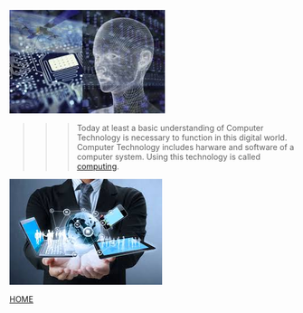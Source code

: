 ![](computer2.jpg)



>>> Today at least a basic understanding of Computer Technology is necessary to function in this digital world. Computer Technology includes harware and software of a computer system. Using this technology is called [computing](http://www.businessdictionary.com/definition/computing.html). 

![](computer1.jpg)

[HOME](index)
